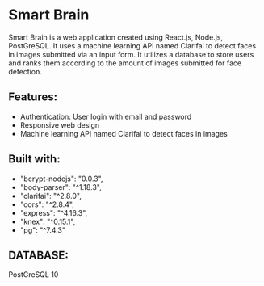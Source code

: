 # Smart Brain

Smart Brain is a web application created using React.js, Node.js, PostGreSQL. It uses a machine learning API named Clarifai to detect faces in images submitted via an input form. It utilizes a database to store users and ranks them according to the amount of images submitted for face detection.

## Features:

* Authentication: User login with email and password
* Responsive web design
* Machine learning API named Clarifai to detect faces in images

## Built with:

* "bcrypt-nodejs": "0.0.3",
* "body-parser": "^1.18.3",
* "clarifai": "^2.8.0",
* "cors": "^2.8.4",
* "express": "^4.16.3",
* "knex": "^0.15.1",
* "pg": "^7.4.3"

## DATABASE: 

PostGreSQL 10
